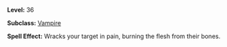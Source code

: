 <!-- TITLE: Spell: Ignite Bones -->

**Level:**  36

**Subclass:** [Vampire](vampire)

**Spell Effect:** Wracks your target in pain, burning the flesh from their bones.